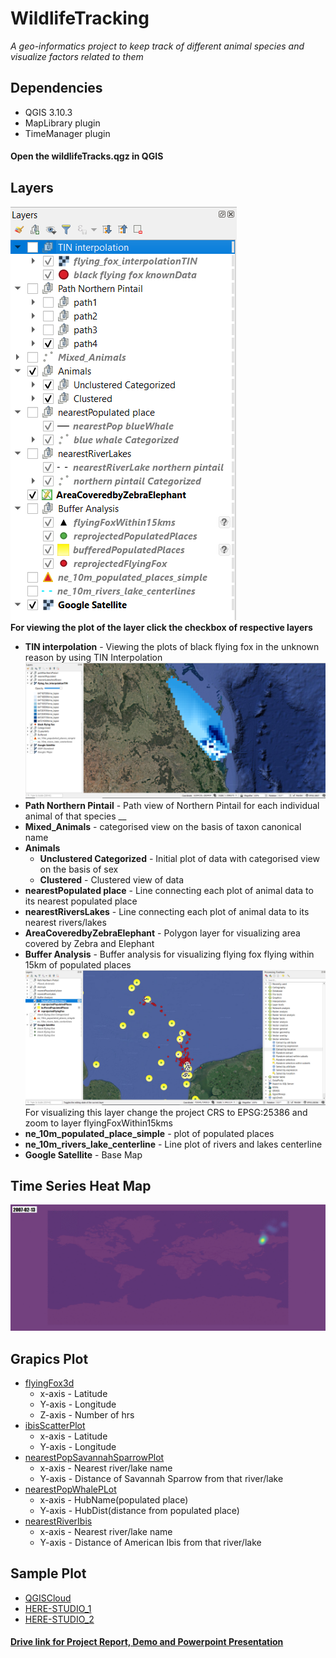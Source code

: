 # WildlifeTracking
_A geo-informatics project to keep track of different animal species and visualize factors related to them_
## Dependencies
* QGIS 3.10.3
* MapLibrary plugin
* TimeManager plugin
#### Open the wildlifeTracks.qgz in QGIS

## Layers
![image of all layers](https://github.com/saharshleo/WildlifeTracking/blob/master/DemoPlots/layers.png)<br />
**For viewing the plot of the layer click the checkbox of respective layers**
* **TIN interpolation** - Viewing the plots of black flying fox in the unknown reason by using TIN Interpolation
![image of all layers](https://github.com/saharshleo/WildlifeTracking/blob/master/DemoPlots/interpolationResult.png)
* **Path Northern Pintail** - Path view of Northern Pintail for each individual animal of that species __
* **Mixed_Animals** - categorised view on the basis of taxon canonical name 
* **Animals**
  * **Unclustered Categorized** - Initial plot of data with categorised view on the basis of sex
  * **Clustered** - Clustered view of data
* **nearestPopulated place** - Line connecting each plot of animal data to its nearest populated place 
* **nearestRiversLakes** - Line connecting each plot of animal data to its nearest rivers/lakes
* **AreaCoveredbyZebraElephant** - Polygon layer for visualizing area covered by Zebra and Elephant 
* **Buffer Analysis** - Buffer analysis for visualizing flying fox flying within 15km of populated places
![image of all layers](https://github.com/saharshleo/WildlifeTracking/blob/master/DemoPlots/bufferResult.png)
For visualizing this layer change the project CRS to EPSG:25386 and zoom to layer flyingFoxWithin15kms
* **ne_10m_populated_place_simple** - plot of populated places
* **ne_10m_rivers_lake_centerline** - Line plot of rivers and lakes centerline 
* **Google Satellite** - Base Map
## Time Series Heat Map
![image of all layers](https://github.com/saharshleo/WildlifeTracking/blob/master/DemoPlots/timeSeriesHeatmap.gif)
## Grapics Plot
* [flyingFox3d](https://github.com/saharshleo/WildlifeTracking/blob/master/GraphicsPlot/flyingFox3D.html)
  * x-axis - Latitude 
  * Y-axis - Longitude
  * Z-axis - Number of hrs
* [ibisScatterPlot](https://github.com/saharshleo/WildlifeTracking/blob/master/GraphicsPlot/ibisScatterPlot.html)
  * x-axis - Latitude 
  * Y-axis - Longitude
* [nearestPopSavannahSparrowPlot](https://github.com/saharshleo/WildlifeTracking/blob/master/GraphicsPlot/nearestPopSavannahSparrowPlot.html)
  * x-axis - Nearest river/lake name 
  * Y-axis - Distance of Savannah Sparrow from that river/lake
* [nearestPopWhalePLot](https://github.com/saharshleo/WildlifeTracking/blob/master/GraphicsPlot/nearestPopWhalePLot.html)
  * x-axis - HubName(populated place) 
  * Y-axis - HubDist(distance from populated place)
* [nearestRiverIbis](https://github.com/saharshleo/WildlifeTracking/blob/master/GraphicsPlot/nearestRiverIbis.html)
  * x-axis - Nearest river/lake name 
  * Y-axis - Distance of American Ibis from that river/lake
## Sample Plot
* [QGISCloud](https://qgiscloud.com/ganadhish/final_wildlife_tracking/?bl=&l=black%20vulture%2Cbald%20eagle%2Cblue%20whale%2Cmallard%2CGoogle%20Satellite&t=final_wildlife_tracking&e=-22205597%2C-2573073%2C3697111%2C9822656)
* [HERE-STUDIO_1](https://studio.here.com/viewer/?project_id=82c0ea42-1daa-44bd-b988-cc04e790a83b)
* [HERE-STUDIO_2](https://studio.here.com/viewer/?project_id=55d3a441-7195-44ae-a7ac-911da0fd916b)
#### [Drive link for Project Report, Demo and Powerpoint Presentation](https://drive.google.com/drive/folders/1zjDtE4VGgUj8hzTBJxO8vZtHaCWSXOyo?usp=drive_open)
